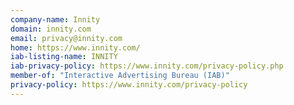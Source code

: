 ```yaml
---
company-name: Innity
domain: innity.com
email: privacy@innity.com
home: https://www.innity.com/
iab-listing-name: INNITY
iab-privacy-policy: https://www.innity.com/privacy-policy.php
member-of: "Interactive Advertising Bureau (IAB)"
privacy-policy: https://www.innity.com/privacy-policy
---
```




